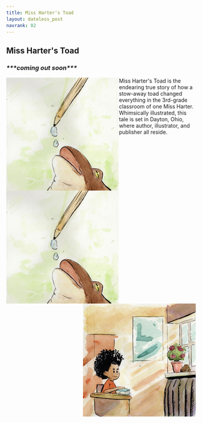```yaml
---
title: Miss Harter's Toad
layout: dateless_post
navrank: 02
---
```


<h2>Miss Harter's Toad</h2>
<h3><i>***coming out soon***</i></h3>

<img style="float: left;" alt="Toad drinking water droplets" src="/images/frog-water-droo2-50percent.jpg" width="300px"/>

<p class="nofloat" />

<img style="float: left;" alt="Toad drinking water droplets" src="/images/frog-water-droo2-50percent.jpg" width="300px"/>

Miss Harter's Toad is the endearing true story of how a stow-away toad changed everything in the 3rd-grade classroom of one Miss Harter.  Whimsically illustrated, this tale is set in Dayton, Ohio, where author, illustrator, and publisher all reside. 

<p class="nofloat" />

<img style="float: right;" alt="Boy looking at  Toad" src="/images/willlooiknasd-50percent.jpg" width="300px"/>